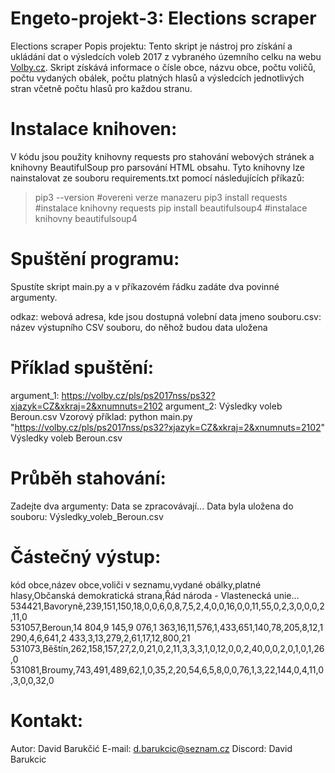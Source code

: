 # Engeto-projekt-3: Elections scraper
Elections scraper
Popis projektu:
Tento skript je nástroj pro získání a ukládání dat o výsledcích voleb 2017 z vybraného územního celku na webu [Volby.cz](https://volby.cz/pls/ps2017nss/ps3?xjazyk=CZ). Skript získává informace o čísle obce, názvu obce, počtu voličů, počtu vydaných obálek, počtu platných hlasů a výsledcích jednotlivých stran včetně počtu hlasů pro každou stranu.

# Instalace knihoven:
V kódu jsou použity knihovny requests pro stahování webových stránek a knihovny BeautifulSoup pro parsování HTML obsahu. Tyto knihovny lze nainstalovat ze souboru requirements.txt pomocí následujících příkazů:

> pip3 --version #overeni verze manazeru
> pip3 install requests #instalace knihovny requests
> pip install beautifulsoup4 #instalace knihovny beautifulsoup4

# Spuštění programu:
Spustíte skript main.py a v příkazovém řádku zadáte dva povinné argumenty.

odkaz: webová adresa, kde jsou dostupná volební data
jmeno souboru.csv: název výstupního CSV souboru, do něhož budou data uložena

# Příklad spuštění:
argument_1: https://volby.cz/pls/ps2017nss/ps32?xjazyk=CZ&xkraj=2&xnumnuts=2102
argument_2: Výsledky voleb Beroun.csv
Vzorový příklad: python main.py "https://volby.cz/pls/ps2017nss/ps32?xjazyk=CZ&xkraj=2&xnumnuts=2102" Výsledky voleb Beroun.csv

# Průběh stahování:
Zadejte dva argumenty: <odkaz> <jmeno souboru.csv>
Data se zpracovávají...
Data byla uložena do souboru: Výsledky_voleb_Beroun.csv

# Částečný výstup:
kód obce,název obce,voliči v seznamu,vydané obálky,platné hlasy,Občanská demokratická strana,Řád národa - Vlastenecká unie...
534421,Bavoryně,239,151,150,18,0,0,6,0,8,7,5,2,4,0,0,16,0,0,11,55,0,2,3,0,0,0,2,11,0
531057,Beroun,14 804,9 145,9 076,1 363,16,11,576,1,433,651,140,78,205,8,12,1 290,4,6,641,2 433,3,13,279,2,61,17,12,800,21
531073,Běštín,262,158,157,27,2,0,21,0,2,11,3,3,3,1,0,12,0,0,2,40,0,0,2,0,1,0,1,26,0
531081,Broumy,743,491,489,62,1,0,35,2,20,54,6,5,8,0,0,76,1,3,22,144,0,4,11,0,3,0,0,32,0

# Kontakt:
Autor: David Barukčić
E-mail: d.barukcic@seznam.cz
Discord: David Barukcic
